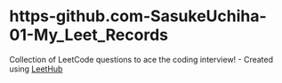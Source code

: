 # https-github.com-SasukeUchiha-01-My_Leet_Records
Collection of LeetCode questions to ace the coding interview! - Created using [LeetHub](https://github.com/QasimWani/LeetHub)
